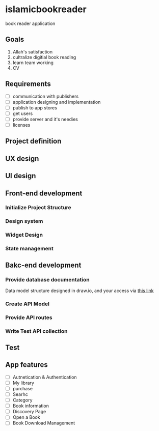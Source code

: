 # islamicbookreader
book reader application

## Goals
1. Allah's satisfaction
2. cultralize digitial book reading
3. learn team working
4. CV
## Requirements
- [ ] communication with publishers
- [ ] application designing and implementation
- [ ] publish to app stores
- [ ] get users
- [ ] provide server and it's needies
- [ ] licenses

## Project definition
## UX design
## UI design
## Front-end development
### Initialize Project Structure
### Design system
### Widget Design
### State management
## Bakc-end development
### Provide database documentation
Data model structure designed in draw.io, and your access via [this link](https://drive.google.com/file/d/1vgvq7cNwpcDk_zDo7BsD71i2DSW-TX6h/view?usp=sharing)
### Create API Model
### Provide API routes
### Write Test API collection
## Test

## App features
- [ ] Autnetication & Authentication
- [ ] My library
- [ ] purchase
- [ ] Searhc
- [ ] Category
- [ ] Book information
- [ ] Discovery Page
- [ ] Open a Book
- [ ] Book Download Management
